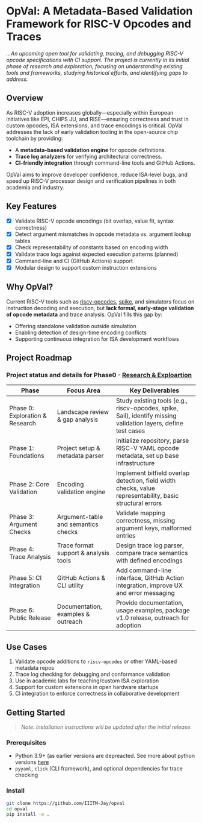 # OpVal: A Metadata-Based Validation Framework for RISC-V Opcodes and Traces
_...An upcoming open tool for validating, tracing, and debugging RISC-V opcode specifications with CI support. The project is currently in its initial phase of research and exploration, focusing on understanding existing tools and frameworks, studying historical efforts, and identifying gaps to address._

## Overview

As RISC-V adoption increases globally—especially within European initiatives like EPI, CHIPS JU, and RISE—ensuring correctness and trust in custom opcodes, ISA extensions, and trace encodings is critical. OpVal addresses the lack of early validation tooling in the open-source chip toolchain by providing:

- A **metadata-based validation engine** for opcode definitions.
- **Trace log analyzers** for verifying architectural correctness.
- **CI-friendly integration** through command-line tools and GitHub Actions.
  
OpVal aims to improve developer confidence, reduce ISA-level bugs, and speed up RISC-V processor design and verification pipelines in both academia and industry.

## Key Features

- [x] Validate RISC-V opcode encodings (bit overlap, value fit, syntax correctness)
- [x] Detect argument mismatches in opcode metadata vs. argument lookup tables
- [x] Check representability of constants based on encoding width
- [x] Validate trace logs against expected execution patterns (planned)
- [x] Command-line and CI (GitHub Actions) support
- [x] Modular design to support custom instruction extensions

## Why OpVal?

Current RISC-V tools such as [riscv-opcodes](https://github.com/riscv/riscv-opcodes), [spike](https://github.com/riscv-software-src/riscv-isa-sim), and simulators focus on instruction decoding and execution, but **lack formal, early-stage validation of opcode metadata** and trace analysis. OpVal fills this gap by:

- Offering standalone validation outside simulation
- Enabling detection of design-time encoding conflicts
- Supporting continuous integration for ISA development workflows

## Project Roadmap

### Project status and details for Phase0 - [Research & Exploartion](https://github.com/users/IIITM-Jay/projects/1/views/1?pane=info)

| Phase | Focus Area                            | Key Deliverables                                                                 |
|-------|----------------------------------------|----------------------------------------------------------------------------------|
| Phase 0: Exploration & Research | Landscape review & gap analysis        | Study existing tools (e.g., riscv-opcodes, spike, Sail), identify missing validation layers, define test cases |
| Phase 1: Foundations         | Project setup & metadata parser           | Initialize repository, parse RISC-V YAML opcode metadata, set up base infrastructure |
| Phase 2: Core Validation     | Encoding validation engine                | Implement bitfield overlap detection, field width checks, value representability, basic structural errors |
| Phase 3: Argument Checks     | Argument-table and semantics checks       | Validate mapping correctness, missing argument keys, malformed entries |
| Phase 4: Trace Analysis      | Trace format support & analysis tools     | Design trace log parser, compare trace semantics with defined encodings |
| Phase 5: CI Integration      | GitHub Actions & CLI utility              | Add command-line interface, GitHub Action integration, improve UX and error messaging |
| Phase 6: Public Release      | Documentation, examples & outreach        | Provide documentation, usage examples, package v1.0 release, outreach for adoption |


## Use Cases

1. Validate opcode additions to `riscv-opcodes` or other YAML-based metadata repos
2. Trace log checking for debugging and conformance validation
3. Use in academic labs for teaching/custom ISA exploration
4.  Support for custom extensions in open hardware startups
5.  CI integration to enforce correctness in collaborative development

## Getting Started

> _Note: Installation instructions will be updated after the initial release._

### Prerequisites

- Python 3.9+ (as earlier versions are depreacted. See more about python versions [here](https://devguide.python.org/versions/)
- `pyyaml`, `click` (CLI framework), and optional dependencies for trace checking

### Install

```bash
git clone https://github.com/IIITM-Jay/opval
cd opval
pip install -e .
